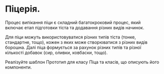 Піцерія.
=======================

Процес випікання піци є складний багатокроковий процес, 
який включає етап підготовки тіста та додавання різних видів начинок.

Для піци можуть використовуватися різних типів тіста 
(тонке, стандартне, тощо), кожен з яких може створюватися з різних видів борошна.
Далі піца формується за рахунок різних типів та різної кількості добавок 
(сир, оливки, ковбаски, тощо). 

Реалізуйте шаблон Прототип для класу Піца та класів, що описують його компоненти.
 